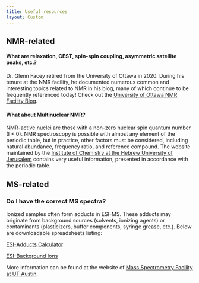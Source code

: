```yaml
---
title: Useful resources
layout: Custom
---
```



## NMR-related

#### What are relaxation, CEST, spin-spin coupling, asymmetric satellite peaks, etc.?

Dr. Glenn Facey retired from the University of Ottawa in 2020. During his tenure
at the NMR facility, he documented numerous common and interesting topics
related to NMR in his blog, many of which continue to be frequently referenced
today!
Check out the [University of Ottawa NMR Facility Blog](https://u-of-o-nmr-facility.blogspot.com/).

#### What about Multinuclear NMR?

NMR-active nuclei are those with a non-zero nuclear spin quantum number (I ≠ 0).
NMR spectroscopy is possible with almost any element of the periodic table,
but in practice, other factors must be considered, including natural abundance,
frequency ratio, and reference compound. The website maintained by
the [Institute of Chemistry at the Hebrew University of Jerusalem](https://chem.ch.huji.ac.il/nmr/techniques/1d/multi.html)
contains very useful information, presented in accordance with the periodic table.

## MS-related

### Do I have the correct MS spectra?

Ionized samples often form adducts in ESI-MS. These adducts may originate from
background sources (solvents, ionizing agents) or contaminants (plasticizers,
buffer components, syringe grease, etc.). Below are downloadable spreadsheets listing:

[ESI-Adducts Calculator](/assets/files/ESI%20Adducts%20Calculator.xlsx)

[ESI-Background Ions](/assets/files/ESI_Background_Ions.xlsx)

More information can be found at the website of
[Mass Spectrometry Facility at UT Austin](https://sites.google.com/site/utaustinmassspec/documents-links).
